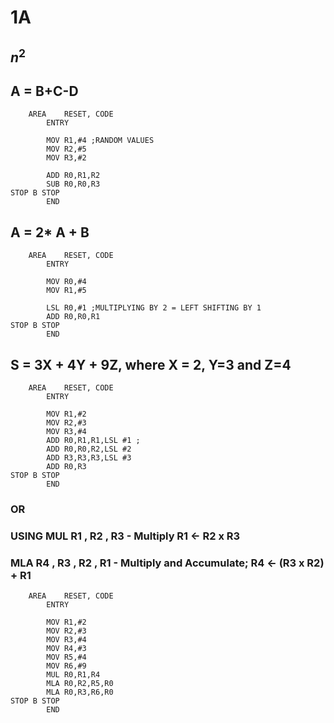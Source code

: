 # 1A

## $n^2$
## A = B+C-D

```ASSEMBLY
	AREA	RESET, CODE
		ENTRY
		
		MOV R1,#4 ;RANDOM VALUES
		MOV R2,#5
		MOV R3,#2
		
		ADD R0,R1,R2
		SUB R0,R0,R3
STOP B STOP
		END
```


## A = 2* A + B

```ASSEMBLY
	AREA	RESET, CODE
		ENTRY
		
		MOV R0,#4
		MOV R1,#5
		
		LSL R0,#1 ;MULTIPLYING BY 2 = LEFT SHIFTING BY 1
		ADD R0,R0,R1
STOP B STOP
		END
```


## S = 3X + 4Y + 9Z, where X = 2, Y=3 and Z=4

```ASSEMBLY
	AREA	RESET, CODE
		ENTRY
		
		MOV R1,#2
		MOV R2,#3
		MOV R3,#4
		ADD R0,R1,R1,LSL #1 ; 
		ADD R0,R0,R2,LSL #2
		ADD R3,R3,R3,LSL #3 
		ADD R0,R3
STOP B STOP
		END
```
### OR
### USING MUL R1 , R2 , R3 - Multiply R1 <- R2 x R3
### MLA R4 , R3 , R2 , R1 - Multiply and Accumulate; R4 <- (R3 x R2) + R1

```ASSEMBLY
	AREA	RESET, CODE
		ENTRY
		
		MOV R1,#2
		MOV R2,#3
		MOV R3,#4
		MOV R4,#3
		MOV R5,#4
		MOV R6,#9
		MUL R0,R1,R4 
		MLA R0,R2,R5,R0
		MLA R0,R3,R6,R0
STOP B STOP
		END
```
